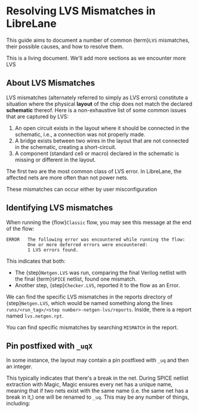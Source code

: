 # Resolving LVS Mismatches in LibreLane

This guide aims to document a number of common {term}`LVS` mismatches, their
possible causes, and how to resolve them.

This is a living document. We'll add more sections as we encounter more LVS

## About LVS Mismatches

LVS mismatches (alternately referred to simply as LVS errors) constitute a
situation where the physical **layout** of the chip does not match the declared
**schematic** thereof. Here is a non-exhaustive list of some common issues that
are captured by LVS:

1. An open circuit exists in the layout where it should be connected in the
   schematic, i.e., a connection was not properly made.
1. A bridge exists between two wires in the layout that are not connected in
   the schematic, creating a short-circuit.
1. A component (standard cell or macro) declared in the schematic is missing
   or different in the layout.

The first two are the most common class of LVS error. In LibreLane, the affected
nets are more often than not power nets.

These mismatches can occur either by user misconfiguration 

## Identifying LVS mismatches

When running the {flow}`Classic` flow, you may see this message at the end of
the flow:

```
ERROR   The following error was encountered while running the flow:
        One or more deferred errors were encountered:
        1 LVS errors found.
```

This indicates that both:
* The {step}`Netgen.LVS` was run, comparing the final Verilog netlist with the
  final {term}`SPICE` netlist, found one mismatch.
* Another step, {step}`Checker.LVS`, reported it to the flow as an Error.

We can find the specific LVS mismatches in the reports directory of
{step}`Netgen.LVS`, which would be named something along the lines
`runs/<run_tag>/<step number>-netgen-lvs/reports`. Inside, there is a report
named `lvs.netgen.rpt`.

You can find specific mismatches by searching `MISMATCH` in the report.

## Pin postfixed with `_uqX`

In some instance, the layout may contain a pin postfixed with `_uq` and then
an integer.

This typically indicates that there's a break in the net. During SPICE netlist
extraction with Magic, Magic ensures every net has a unique name, meaning that
if two nets exist with the same name (i.e. the same net has a break in it,)
one will be renamed to `_uq`. This may be any number of things, including:



 
